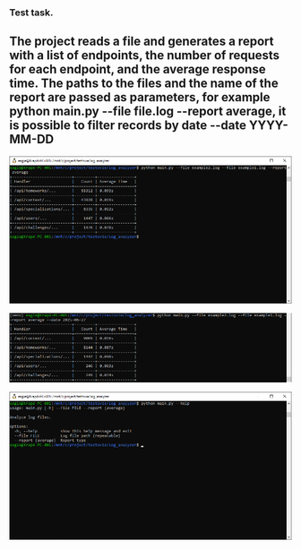 ### Test task.
## The project reads a file and generates a report with a list of endpoints, the number of requests for each endpoint, and the average response time. The paths to the files and the name of the report are passed as parameters, for example python main.py --file file.log --report average, it is possible to filter records by date --date YYYY-MM-DD

![The result of the script with two log files.](scrinshots/result.png)

![The result of the script with two log files and a date filter.](scrinshots/filter.png)

![Menu help](scrinshots/help.png)
